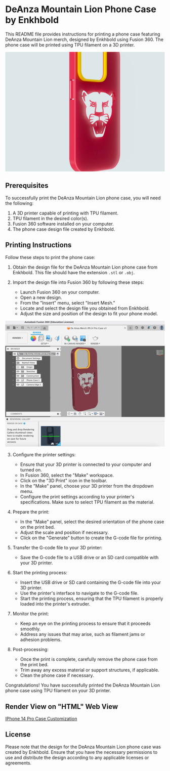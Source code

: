 # DeAnza Mountain Lion Phone Case by Enkhbold

This README file provides instructions for printing a phone case featuring DeAnza Mountain Lion merch, designed by Enkhbold using Fusion 360. The phone case will be printed using TPU filament on a 3D printer.


![Phone Case](https://github.com/enkhbold470/De-Anza-iPh14-Pro-Phone-Case/blob/main/Render-images/IPhone_14_Pro_Case_v7_2023-May-16_10-39-07AM-000_CustomizedView5972610770_png.png)


## Prerequisites

To successfully print the DeAnza Mountain Lion phone case, you will need the following:

1. A 3D printer capable of printing with TPU filament.
2. TPU filament in the desired color(s).
3. Fusion 360 software installed on your computer.
4. The phone case design file created by Enkhbold.

## Printing Instructions

Follow these steps to print the phone case:

1. Obtain the design file for the DeAnza Mountain Lion phone case from Enkhbold. This file should have the extension `.stl` or `.obj`.

2. Import the design file into Fusion 360 by following these steps:
   - Launch Fusion 360 on your computer.
   - Open a new design.
   - From the "Insert" menu, select "Insert Mesh."
   - Locate and select the design file you obtained from Enkhbold.
   - Adjust the size and position of the design to fit your phone model.

![Phone Case on Fusion 360](https://github.com/enkhbold470/De-Anza-iPh14-Pro-Phone-Case/blob/main/Render-images/Screen%20Shot%202023-05-16%20at%203.00.12%20AM.png)


3. Configure the printer settings:
   - Ensure that your 3D printer is connected to your computer and turned on.
   - In Fusion 360, select the "Make" workspace.
   - Click on the "3D Print" icon in the toolbar.
   - In the "Make" panel, choose your 3D printer from the dropdown menu.
   - Configure the print settings according to your printer's specifications. Make sure to select TPU filament as the material.

4. Prepare the print:
   - In the "Make" panel, select the desired orientation of the phone case on the print bed.
   - Adjust the scale and position if necessary.
   - Click on the "Generate" button to create the G-code file for printing.

5. Transfer the G-code file to your 3D printer:
   - Save the G-code file to a USB drive or an SD card compatible with your 3D printer.

6. Start the printing process:
   - Insert the USB drive or SD card containing the G-code file into your 3D printer.
   - Use the printer's interface to navigate to the G-code file.
   - Start the printing process, ensuring that the TPU filament is properly loaded into the printer's extruder.

7. Monitor the print:
   - Keep an eye on the printing process to ensure that it proceeds smoothly.
   - Address any issues that may arise, such as filament jams or adhesion problems.

8. Post-processing:
   - Once the print is complete, carefully remove the phone case from the print bed.
   - Trim away any excess material or support structures, if applicable.
   - Clean the phone case if necessary.

Congratulations! You have successfully printed the DeAnza Mountain Lion phone case using TPU filament on your 3D printer.

## Render View on "HTML" Web View

[IPhone 14 Pro Case Customization](Render-images/IPhone%2014%20Pro%20Case%20v7_2023-May-16_10-23-29AM_CustomizedView32656475153_strip.html)


## License

Please note that the design for the DeAnza Mountain Lion phone case was created by Enkhbold. Ensure that you have the necessary permissions to use and distribute the design according to any applicable licenses or agreements.
